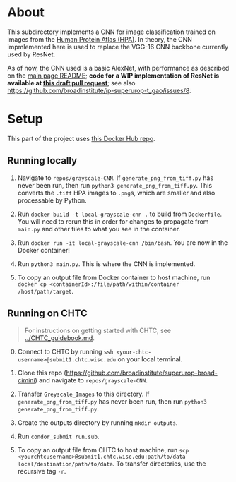 # About

This subdirectory implements a CNN for image classification trained on images from the [Human Protein Atlas (HPA)](https://www.proteinatlas.org). In theory, the CNN impmlemented here is used to replace the VGG-16 CNN backbone currently used by ResNet.

As of now, the CNN used is a basic AlexNet, with performance as described on the [main page README](../README.md); **code for a WIP implementation of ResNet is available at [this draft pull request](https://github.com/broadinstitute/ip-superurop-t_gao/pull/7)**; see also https://github.com/broadinstitute/ip-superurop-t_gao/issues/8.


# Setup

This part of the project uses [this Docker Hub repo](https://hub.docker.com/repository/docker/teresahgao/superurop-grayscale-cnn).

## Running locally

1. Navigate to `repos/grayscale-CNN`. If `generate_png_from_tiff.py` has never been run, then run `python3 generate_png_from_tiff.py`. This converts the `.tiff` HPA images to `.png`s, which are smaller and also processable by Python.

2. Run `docker build -t local-grayscale-cnn .` to build from `Dockerfile`. You will need to rerun this in order for changes to propagate from `main.py` and other files to what you see in the container.

3. Run `docker run -it local-grayscale-cnn /bin/bash`. You are now in the Docker container!

4. Run `python3 main.py`. This is where the CNN is implemented.

5. To copy an output file from Docker container to host machine, run `docker cp <containerId>:/file/path/within/container /host/path/target`.


## Running on CHTC

> For instructions on getting started with CHTC, see [../CHTC_guidebook.md](../CHTC_guidebook.md).

0. Connect to CHTC by running `ssh <your-chtc-username>@submit1.chtc.wisc.edu` on your local terminal.

1. Clone this repo (https://github.com/broadinstitute/superurop-broad-cimini) and navigate to `repos/grayscale-CNN`.

2. Transfer `Greyscale_Images` to this directory. If `generate_png_from_tiff.py` has never been run, then run `python3 generate_png_from_tiff.py`.

3. Create the outputs directory by running `mkdir outputs`.

4. Run `condor_submit run.sub`.

5. To copy an output file from CHTC to host machine, run `scp <yourchtcusername>@submit1.chtc.wisc.edu:path/to/data local/destination/path/to/data`. To transfer directories, use the recursive tag `-r`.

